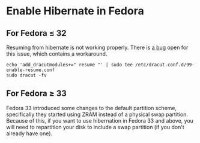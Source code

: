 # Enable Hibernate in Fedora

## For Fedora ≤ 32

Resuming from hibernate is not working properly.  There is [a
bug](https://bugzilla.redhat.com/show_bug.cgi?id=1795422) open for this issue,
which contains a workaround.

```
echo 'add_dracutmodules+=" resume "' | sudo tee /etc/dracut.conf.d/99-enable-resume.conf
sudo dracut -fv
```

## For Fedora ≥ 33

Fedora 33 introduced some changes to the default partition scheme, specifically
they started using ZRAM instead of a physical swap partition.  Because of this,
if you want to use hibernation in Fedora 33 and above, you will need to
repartition your disk to include a swap partition (if you don't already have
one).
